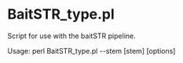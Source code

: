# BaitSTR_type.pl
Script for use with the baitSTR pipeline.

Usage:
perl BaitSTR_type.pl --stem [stem] [options]
